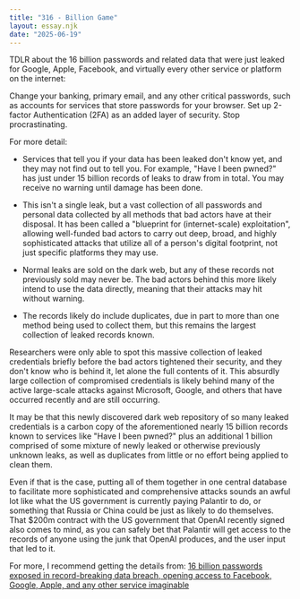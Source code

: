 ```yaml
---
title: "316 - Billion Game"
layout: essay.njk
date: "2025-06-19"
---
```


TDLR about the 16 billion passwords and related data that were just leaked for Google, Apple, Facebook, and virtually every other service or platform on the internet: 

Change your banking, primary email, and any other critical passwords, such as accounts for services that store passwords for your browser. Set up 2-factor Authentication (2FA) as an added layer of security. Stop procrastinating.
 
For more detail:

- Services that tell you if your data has been leaked don't know yet, and they may not find out to tell you. For example, "Have I been pwned?" has just under 15 billion records of leaks to draw from in total. You may receive no warning until damage has been done.

- This isn't a single leak, but a vast collection of all passwords and personal data collected by all methods that bad actors have at their disposal. It has been called a "blueprint for (internet-scale) exploitation", allowing well-funded bad actors to carry out deep, broad, and highly sophisticated attacks that utilize all of a person's digital footprint, not just specific platforms they may use. 

- Normal leaks are sold on the dark web, but any of these records not previously sold may never be. The bad actors behind this more likely intend to use the data directly, meaning that their attacks may hit without warning.

- The records likely do include duplicates, due in part to more than one method being used to collect them, but this remains the largest collection of leaked records known.
 
Researchers were only able to spot this massive collection of leaked credentials briefly before the bad actors tightened their security, and they don't know who is behind it, let alone the full contents of it. This absurdly large collection of compromised credentials is likely behind many of the active large-scale attacks against Microsoft, Google, and others that have occurred recently and are still occurring.
 
It may be that this newly discovered dark web repository of so many leaked credentials is a carbon copy of the aforementioned nearly 15 billion records known to services like "Have I been pwned?" plus an additional 1 billion comprised of some mixture of newly leaked or otherwise previously unknown leaks, as well as duplicates from little or no effort being applied to clean them. 

Even if that is the case, putting all of them together in one central database to facilitate more sophisticated and comprehensive attacks sounds an awful lot like what the US government is currently paying Palantir to do, or something that Russia or China could be just as likely to do themselves. That $200m contract with the US government that OpenAI recently signed also comes to mind, as you can safely bet that Palantir will get access to the records of anyone using the junk that OpenAI produces, and the user input that led to it.

For more, I recommend getting the details from: [16 billion passwords exposed in record-breaking data breach, opening access to Facebook, Google, Apple, and any other service imaginable](https://cybernews.com/security/billions-credentials-exposed-infostealers-data-leak/)